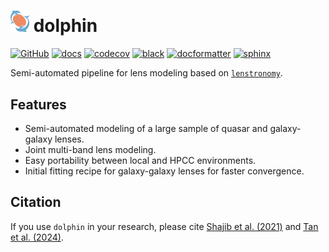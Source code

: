 # <img src="https://raw.githubusercontent.com/ajshajib/dolphin/efb2673646edd6c2d98963e9f4d08a9104d293c3/logo.png" alt="logo" width="30"/> dolphin

[![GitHub](https://github.com/ajshajib/dolphin/workflows/CI/badge.svg)](https://github.com/ajshajib/dolphin/actions)
[![docs](https://readthedocs.org/projects/dolphin-docs/badge/?version=latest)](https://dolphin-docs.readthedocs.io/en/latest/?badge=latest)
[![codecov](https://codecov.io/gh/ajshajib/dolphin/graph/badge.svg?token=WZVXZS9GF1)](https://codecov.io/gh/ajshajib/dolphin)
[![black](https://img.shields.io/badge/code%20style-black-000000.svg)](https://github.com/psf/black)
[![docformatter](https://img.shields.io/badge/%20formatter-docformatter-fedcba.svg)](https://github.com/PyCQA/docformatter)
[![sphinx](https://img.shields.io/badge/%20style-sphinx-0a507a.svg)](https://www.sphinx-doc.org/en/master/usage/index.html)

Semi-automated pipeline for lens modeling based on
[`lenstronomy`](https://github.com/sibirrer/lenstronomy).

## Features

-   Semi-automated modeling of a large sample of quasar and
    galaxy-galaxy lenses.
-   Joint multi-band lens modeling.
-   Easy portability between local and HPCC environments.
-   Initial fitting recipe for galaxy-galaxy lenses for faster
    convergence.

## Citation

If you use `dolphin` in your research, please cite [Shajib
et al.
(2021)](https://ui.adsabs.harvard.edu/abs/2021MNRAS.503.2380S/abstract)
and [Tan et al.
(2024)](https://ui.adsabs.harvard.edu/abs/2023arXiv231109307T/abstract).
